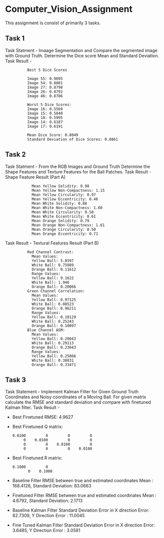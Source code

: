 # Computer_Vision_Assignment

This assignment is consist of primarily 3 tasks.
## Task 1 
Task Statment - Imaage Segmentation and Compare the segmented image with Ground Truth. Determine the Dice score Mean and Standard Deviation.
Task Result - 
              
              Best 5 Dice Scores

              Image 55: 0.9095
              Image 54: 0.8801
              Image 27: 0.8798
              Image 26: 0.8792
              Image 46: 0.8786
    
              Worst 5 Dice Scores:
              Image 16: 0.5569
              Image 15: 0.5840
              Image 18: 0.5995
              Image 14: 0.6187
              Image 17: 0.6191
              
              Mean Dice Score: 0.8049
              Standard Deviation of Dice Scores: 0.0861
## Task 2
Task Statment - From the RGB Images and Ground Truth Determine the Shape Features and Texture Features for the Ball Patches. 
Task Result -  Shape Feature Result (Part A)

                Mean Yellow Solidity: 0.98
                Mean Yellow Non-Compactness: 1.15
                Mean Yellow Circularity: 0.97
                Mean Yellow Eccentricity: 0.46
                Mean White Solidity: 0.88
                Mean White Non-Compactness: 1.60
                Mean White Circularity: 0.58
                Mean White Eccentricity: 0.61
                Mean Orange Solidity: 0.79
                Mean Orange Non-Compactness: 1.61
                Mean Orange Circularity: 0.50
                Mean Orange Eccentricity: 0.71
Task Result - Textural Features Result (Part B)

              Red Channel Contrast:
                Mean Values:
                Yellow Ball: 5.8597
                White Ball: 0.75889
                Orange Ball: 0.11612
                Range Values:
                Yellow Ball: 9.1622
                White Ball: 1.946
                Orange Ball: 0.20066
              Green Channel Correlation:
                Mean Values:
                Yellow Ball: 0.97125
                White Ball: 0.88523
                Orange Ball: 0.96211
                Range Values:
                Yellow Ball: 0.10129
                White Ball: 0.25243
                Orange Ball: 0.10097
              Blue Channel ASM:
                Mean Values:
                Yellow Ball: 0.20043
                White Ball: 0.29113
                Orange Ball: 0.23043
                Range Values:
                Yellow Ball: 0.25866
                White Ball: 0.38031
                Orange Ball: 0.33471
## Task 3 
Task Statement - Implement Kalman Filter for Given Ground Truth Coordinates and Noisy coordinates of a Moving Ball. For given matrix calculate the RMSE and standard deviation and compare with finetuned Kalman filter. 
Task Result - 
- Best Finetuned RMSE: 4.9627
- Best Finetuned Q matrix:
  
      0.0100         0         0         0
           0    0.0100         0         0
           0         0    0.0100         0
           0         0         0    0.0100

- Best Finetuned R matrix:

      0.1000         0
             0    0.1000

- Baseline Filter RMSE between true and estimated coordinates Mean : 168.4126, Standard Deviation: 83.0663
- Finetuned Filter RMSE between true and estimated coordinates Mean : 4.6792, Standard Deviation: 2.1713
- Baseline Kalman Filter Standard Deviation Error in X direction Error: 82.7309, Y Direction Error : 11.0045
- Fine Tuned Kalman Filter Standard Deviation Error in X direction Error: 3.6485, Y Direction Error : 3.0581
